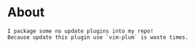 # About
    I package some no update plugins into my repo!
    Because update this plugin use `vim-plum` is waste times.
